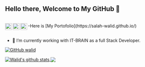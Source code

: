 ## Hello there, Welcome to My GitHub 👋
<br />
-Here is [My Portofolio](https://salah-walid.github.io/)

<a href="https://www.linkedin.com/in/salah-mohamed-oualid-20ab28161/">
  <img align="left" alt="Walid's LinkedIn" width="22px" src="https://cdn.jsdelivr.net/npm/simple-icons@v3/icons/linkedin.svg" />
</a>
<a href="https://github.com/salah-walid">
  <img align="left" alt="Walid's Github" width="22px" src="https://cdn.jsdelivr.net/npm/simple-icons@v3/icons/github.svg" />
</a>
<a href="https://www.facebook.com/mohamedwalid.salah">
  <img align="left" alt="Walid's facebook" width="22px" src="https://cdn.jsdelivr.net/npm/simple-icons@v3/icons/facebook.svg" />
</a>

<br/>
<br/>

- 🔭 I’m currently working with IT-BRAIN as a full Stack Developer.

[![GitHub walid](https://img.shields.io/github/followers/salah-walid?label=follow&style=social)](https://github.com/salah-walid)


<a href="https://github.com/salah-walid">
 <img align="center" src="https://github-readme-stats.vercel.app/api?username=salah-walid&show_icons=true&theme=dark&line_height=25&count_private=true&icon_color=00B4AA" alt="Walid's github stats"/>
</a>
<a href="https://github.com/salah-walid">
  <img align="center" src="https://github-readme-stats.vercel.app/api/top-langs/?username=salah-walid&theme=dark&layout=compact" />
</a>
